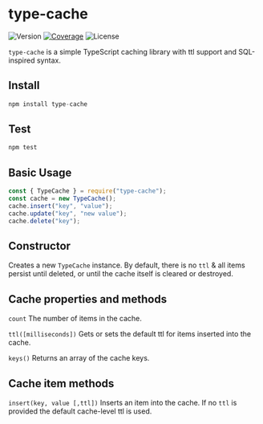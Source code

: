 # type-cache

![Version](https://img.shields.io/github/package-json/v/jamesbontempo/type-cache?color=blue) [![Coverage](https://codecov.io/gh/jamesbontempo/type-cache/branch/main/graph/badge.svg?token=199Q3V345I)](https://codecov.io/gh/jamesbontempo/type-cache) ![License](https://img.shields.io/github/license/jamesbontempo/type-cache?color=red)

`type-cache` is a simple TypeScript caching library with ttl support and SQL-inspired syntax.

## Install
```js
npm install type-cache
```
## Test
```js
npm test
```
## Basic Usage
```js
const { TypeCache } = require("type-cache");
const cache = new TypeCache();
cache.insert("key", "value");
cache.update("key", "new value");
cache.delete("key");
```
## Constructor
 Creates a new `TypeCache` instance. By default, there is no `ttl` & all items persist until deleted, or until the cache itself is cleared or destroyed.

## Cache properties and methods
`count` The number of items in the cache.

`ttl([milliseconds])` Gets or sets the default ttl for items inserted into the cache.

`keys()` Returns an array of the cache keys.

## Cache item methods
`insert(key, value [,ttl])` Inserts an item into the cache. If no `ttl` is provided the default cache-level ttl is used.